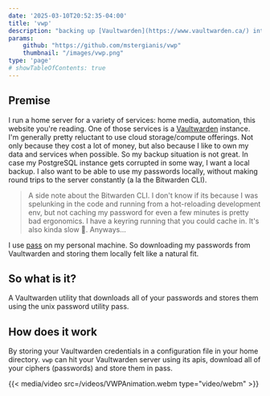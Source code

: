```yaml
---
date: '2025-03-10T20:52:35-04:00'
title: 'vwp'
description: "backing up [Vaultwarden](https://www.vaultwarden.ca/) into [pass](https://www.passwordstore.org/)"
params:
    github: "https://github.com/mstergianis/vwp"
    thumbnail: "/images/vwp.png"
type: 'page'
# showTableOfContents: true
---
```


## Premise

I run a home server for a variety of services: home media, automation, this
website you're reading. One of those services is a
[Vaultwarden](https://www.vaultwarden.ca/) instance. I'm generally pretty
reluctant to use cloud storage/compute offerings. Not only because they cost a
lot of money, but also because I like to own my data and services when possible.
So my backup situation is not great. In case my PostgreSQL instance gets
corrupted in some way, I want a local backup. I also want to be able to use my
passwords locally, without making round trips to the server constantly (a la the
Bitwarden CLI).

> A side note about the Bitwarden CLI. I don't know if its because I was
> spelunking in the code and running from a hot-reloading development env, but not
> caching my password for even a few minutes is pretty bad ergonomics. I have a
> keyring running that you could cache in. It's also kinda slow :slightly_frowning_face:. Anyways...

I use [pass](https://www.passwordstore.org/) on my personal machine. So
downloading my passwords from Vaultwarden and storing them locally felt like a
natural fit.

## So what is it?

A Vaultwarden utility that downloads all of your passwords and stores them using
the unix password utility pass.

## How does it work

By storing your Vaultwarden credentials in a configuration file in your home
directory. `vwp` can hit your Vaultwarden server using its apis, download all of
your ciphers (passwords) and store them in pass.

{{< media/video src=/videos/VWPAnimation.webm type="video/webm" >}}
